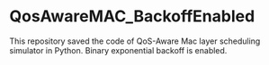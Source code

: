 # QosAwareMAC_BackoffEnabled

This repository saved the code of QoS-Aware Mac layer scheduling simulator in Python. Binary exponential backoff is enabled. 
